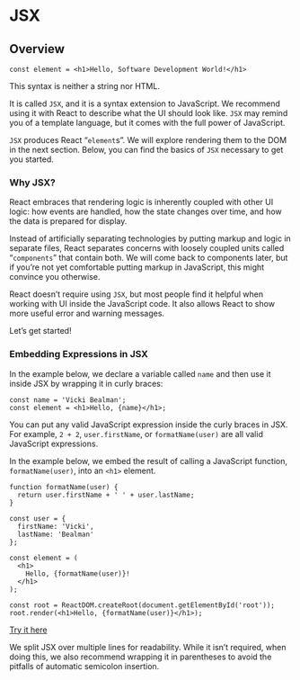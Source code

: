 # JSX

## Overview

`const element = <h1>Hello, Software Development World!</h1>`

This syntax is neither a string nor HTML.

It is called `JSX`, and it is a syntax extension to JavaScript. We recommend using it with React to describe what the UI should look like. `JSX` may remind you of a template language, but it comes with the full power of JavaScript.

`JSX` produces React “`element`s”. We will explore rendering them to the DOM in the next section. Below, you can find the basics of `JSX` necessary to get you started.

### Why JSX?

React embraces that rendering logic is inherently coupled with other UI logic: how events are handled, how the state changes over time, and how the data is prepared for display.

Instead of artificially separating technologies by putting markup and logic in separate files, React separates concerns with loosely coupled units called “`components`” that contain both. We will come back to components later, but if you’re not yet comfortable putting markup in JavaScript, this might convince you otherwise.

React doesn’t require using `JSX`, but most people find it helpful when working with UI inside the JavaScript code. It also allows React to show more useful error and warning messages.

Let’s get started!

### Embedding Expressions in JSX

In the example below, we declare a variable called `name` and then use it inside JSX by wrapping it in curly braces:

```
const name = 'Vicki Bealman';
const element = <h1>Hello, {name}</h1>;
```

You can put any valid JavaScript expression inside the curly braces in JSX. For example, `2 + 2`, `user.firstName`, or `formatName(user)` are all valid JavaScript expressions.

In the example below, we embed the result of calling a JavaScript function, `formatName(user)`, into an `<h1>` element.

```
function formatName(user) {
  return user.firstName + ' ' + user.lastName;
}

const user = {
  firstName: 'Vicki',
  lastName: 'Bealman'
};

const element = (
  <h1>
    Hello, {formatName(user)}!
  </h1>
);

const root = ReactDOM.createRoot(document.getElementById('root'));
root.render(<h1>Hello, {formatName(user)}</h1>);
```

[Try it here](https://codepen.io/drbealman/pen/poZgQKy)


We split JSX over multiple lines for readability. While it isn’t required, when doing this, we also recommend wrapping it in parentheses to avoid the pitfalls of automatic semicolon insertion.

